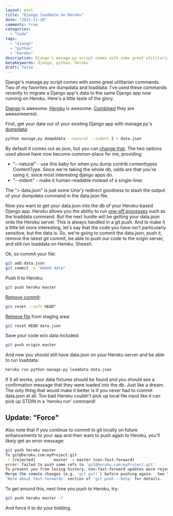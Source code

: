 ```yaml
---
layout: post
title: "Django loaddata on Heroku"
date: "2011-11-20"
comments: true
categories:
  - "Code"
tags:
  - "django"
  - "python"
  - "heroku"
description: Django's manage.py script comes with some great utilitarian commands.  Two of my favorites are dumpdata and loaddata.  I've used these commands recently to 
metaKeywords: django, python, heroku
draft: false
---
```


Django's manage.py script comes with some great utilitarian commands.  Two of my favorites are dumpdata and loaddata.  I've used these commands recently to migrate a Django app's data to the same Django app now running on Heroku.  Here's a little taste of the glory.

<!--more-->

[Django](https://www.djangoproject.com/) is awesome.  [Heroku](http://www.heroku.com/) is awesome.  [Combined](http://devcenter.heroku.com/articles/django>) they are awesomeerest.

First, get your data out of your existing Django app with manage.py's [dumpdata](https://docs.djangoproject.com/en/dev/ref/django-admin/#dumpdata-appname-appname-appname-model):

```bash
python manage.py dumpddata --natural --indent 2 > data.json
```
  
By default it comes out as json, but you can [change that](https://docs.djangoproject.com/en/dev/ref/django-admin/#django-admin-option---format>).  The two options used above have now become common-place for me, providing:

- "--natural" - use this baby for when you dump contrib.contenttypes ContentType.  Since we're taking the whole db, odds are that you're using it, since most interesting django apps do.
- "--indent" - make it human-readable instead of a single-liner.

The "> data.json" is just some Unix'y redirect goodness to stash the output of your dumpdata command in the data.json file.

Now you want to get your data.json into the db of your Heroku-based Django app.  Heroku allows you the ability to run [one-off processes](http://devcenter.heroku.com/articles/oneoff-admin-ps) such as the loaddata command.  But the next hurdle will be getting your data.json onto the Heroku server.  This is always handled in a git push.  And to make it a little bit more interesting, let's say that the code you have isn't particularly sensitive, but the data is.  So, we're going to commit the data.json, push it, remove the latest git commit, be able to push our code to the origin server, and still run loaddata on Heroku.  Sheesh.

Ok, so commit your file:

```bash
git add data.json
git commit -m "Added data"
```
  
Push it to Heroku:

```bash
git push heroku master
```
  
[Remove commit](http://stackoverflow.com/questions/927358/git-undo-last-commit/927386#927386):

```bash
git reset --soft HEAD^
```

[Remove file](http://stackoverflow.com/questions/1505948/how-do-i-remove-a-single-file-from-the-staging-area-of-git-but-not-remove-it-fro/1505968#1505968) from staging area:

```bash
git reset HEAD data.json
```
  
Save your code w/o data included:

```bash
git push origin master
```
  
And now you should still have data.json on your Heroku server and be able to run loaddata:

```bash
heroku run python manage.py loaddata data.json
```
  
If it all works, your data fixtures should be found and you should see a confirmation message that they were loaded into the db.  Just like a dream.  The only thing that would make it better is if you never had to commit data.json at all.  Too bad Heroku couldn't pick up local file input like it can pick up STDIN in a 'heroku run' command!

Update: "Force"
-------------------------------

Also note that if you continue to commit to git locally on future enhancements to your app and then want to push again to Heroku, you'll likely get an error message:

```bash
git push heroku master
To git@heroku.com:myProject.git
 ! [rejected]        master -> master (non-fast-forward)
error: failed to push some refs to 'git@heroku.com:myProject.git'
To prevent you from losing history, non-fast-forward updates were rejected
Merge the remote changes (e.g. 'git pull') before pushing again.  See the
'Note about fast-forwards' section of 'git push --help' for details.
```

To get around this, next time you push to Heroku, try:

```bash
git push heroku master -f
```

And force it to do your bidding.

  
